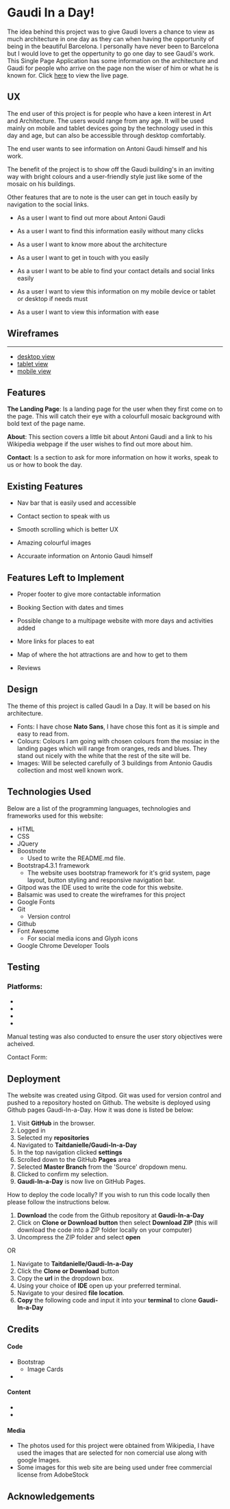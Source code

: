 # Gaudi In a Day! 

The idea behind this project was to give Gaudi lovers a chance to view as much architecture in one day as they can when having the opportunity of being in the beautiful Barcelona. I personally have never been to Barcelona but I would love to get the oppertunity to go one day to see Gaudi's work. This Single Page Application has some information on the architecture and Gaudi for people who arrive on the page non the wiser of him or what he is known for.
Click [here](https://taitdanielle.github.io/Gaudi-In-a-Day/) to view the live page.

## UX 


The end user of this project is for people who have a keen interest in Art and Architecture. The users would range from any age. It will be used mainly on mobile and tablet devices going by the technology used in this day and age, but can also be accessible through desktop comfortably. 

The end user wants to see information on Antoni Gaudi himself and his work. 
 

The benefit of the project is to show off the Gaudi building's in an inviting way with bright colours and a user-friendly style just like some of the mosaic on his buildings.  
 

Other features that are to note is the user can get in touch easily by navigation to the social links.

* As a user I want to find out more about Antoni Gaudi 

* As a user I want to find this information easily without many clicks 

* As a user I want to know more about the architecture 

* As a user I want to get in touch with you easily  

* As a user I want to be able to find your contact details and social links easily 

* As a user I want to view this information on my mobile device or tablet or  desktop if needs must 

* As a user I want to view this information with ease 

 
## Wireframes
---
* [desktop view](https://github.com/Taitdanielle/Gaudi-In-a-Day/blob/master/wireframes/Desktop.png)
* [tablet view](https://github.com/Taitdanielle/Gaudi-In-a-Day/blob/master/wireframes/Tablet.png)
* [mobile view](https://github.com/Taitdanielle/Gaudi-In-a-Day/blob/master/wireframes/Mobile.png)

 

## Features 

**The Landing Page**: Is a landing page for the user when they first come on to the page. This will catch their eye with a colourfull mosaic background with bold text of the page name.

**About**: This section covers a little bit about Antoni Gaudi and a link to his Wikipedia webpage if the user wishes to find out more about him. 

**Contact**: Is a section to ask for more information on how it works, speak to us or how to book the day.

## Existing Features 


* Nav bar that is easily used and accessible 

* Contact section to speak with us 

* Smooth scrolling which is better UX 

* Amazing colourful images 

* Accuraate information on Antonio Gaudi himself

## Features Left to Implement 


* Proper footer to give more contactable information 

* Booking Section with dates and times 

* Possible change to a multipage website with more days and activities added 

* More links for places to eat 

* Map of where the hot attractions are and how to get to them
* Reviews

## Design
The theme of this project is called Gaudi In a Day. It will be based on his architecture. 

* Fonts: I have chose **Nato Sans**, I have chose this font as it is simple and easy to read from.
* Colours: Colours I am going with chosen colours from the mosiac in the landing pages which will range from oranges, reds and blues. They stand out nicely with the white that the rest of the site will be. 
* Images: Will be selected carefully of 3 buildings from Antonio Gaudis collection and most well known work.
## Technologies Used

Below are a list of the programming languages, technologies and frameworks used for this website:

* HTML
* CSS
* JQuery
* Boostnote
  * Used to write the README.md file.
* Bootstrap4.3.1 framework
  * The website uses bootstrap framework for it's grid system, page layout, button styling and responsive navigation bar.
* Gitpod was the IDE used to write the code for this website.
* Balsamic was used to create the wireframes for this project
* Google Fonts
* Git
  * Version control
* Github
* Font Awesome
  * For social media icons and Glyph icons
* Google Chrome Developer Tools

## Testing


### Platforms:
*
*
*
*
Manual testing was also conducted to ensure the user story objectives were acheived.

Contact Form:

## Deployment


The website was created using Gitpod. Git was used for version control and pushed to a repository hosted on Github. The website is deployed using Github pages Gaudi-In-a-Day. How it was done is listed be below:

1. Visit **GitHub** in the browser.
2. Logged in 
3. Selected my **repositories**
4. Navigated to **Taitdanielle/Gaudi-In-a-Day**
5. In the top navigation clicked **settings**
6. Scrolled down to the GitHub **Pages** area
7. Selected **Master Branch** from the 'Source' dropdown menu.
8. Clicked to confirm my selection.
9. **Gaudi-In-a-Day** is now live on GitHub Pages.

How to deploy the code locally? If you wish to run this code locally then please follow the instructions below.

1. **Download** the code from the Github repository at **Gaudi-In-a-Day**
2. Click on **Clone or Download button** then select **Download ZIP** (this will download the code into a ZIP folder locally on your computer)
3. Uncompress the ZIP folder and select **open**

OR

1. Navigate to **Taitdanielle/Gaudi-In-a-Day**
2. Click the **Clone or Download** button
3. Copy the **url** in the dropdown box.
4. Using your choice of **IDE** open up your preferred terminal.
5. Navigate to your desired **file location**.
6. **Copy** the following code and input it into your **terminal** to clone **Gaudi-In-a-Day**

## Credits


#### Code
* Bootstrap
  * Image Cards 
* 


#### Content
*
*
#### Media 
* The photos used for this project were obtained from  Wikipedia, I have used the images that are selected for non comercial use along with google Images.
* Some images for this web site are being used under free commercial license from AdobeStock

## Acknowledgements
